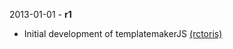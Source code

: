2013-01-01 - **r1**
 * Initial development of templatemakerJS [(rctoris)](https://github.com/rctoris/)

